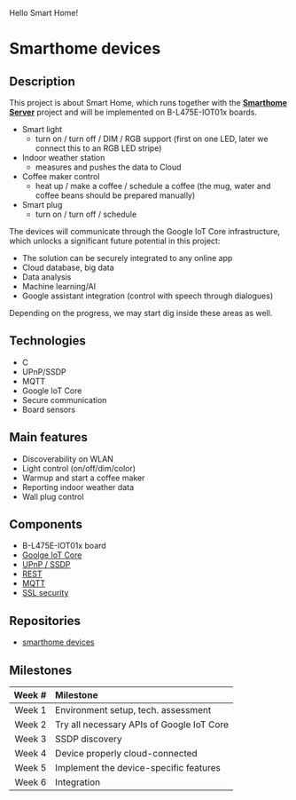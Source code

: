 Hello Smart Home!

# Smarthome devices

## Description

This project is about Smart Home, which runs together with the **[Smarthome Server](smarhome-server.md)** project and will be implemented on B-L475E-IOT01x boards.

 - Smart light
    - turn on / turn off / DIM / RGB support (first on one LED, later we connect this to an RGB LED stripe)
 - Indoor weather station
    - measures and pushes the data to Cloud
 - Coffee maker control
    - heat up / make a coffee / schedule a coffee (the mug, water and coffee beans should be prepared manually)
 - Smart plug
    - turn on / turn off / schedule

The devices will communicate through the Google IoT Core infrastructure, which unlocks a significant future potential in this project:

 - The solution can be securely integrated to any online app
 - Cloud database, big data
 - Data analysis
 - Machine learning/AI
 - Google assistant integration (control with speech through dialogues)

Depending on the progress, we may start dig inside these areas as well.

## Technologies

 - C
 - UPnP/SSDP
 - MQTT
 - Google IoT Core
 - Secure communication
 - Board sensors

## Main features

 - Discoverability on WLAN
 - Light control (on/off/dim/color)
 - Warmup and start a coffee maker
 - Reporting indoor weather data
 - Wall plug control

## Components

 - B-L475E-IOT01x board
 - [Goolge IoT Core](https://goo.gl/khLTXc)
 - [UPnP / SSDP](https://goo.gl/PpJPNh)
 - [REST](https://goo.gl/ZyaDz)
 - [MQTT](https://goo.gl/OqNDSO)
 - [SSL security](https://goo.gl/ybM9n)

## Repositories

 - [smarthome devices](#)

## Milestones

Week #  | Milestone
-------:|:-----------------------
Week 1  | Environment setup, tech. assessment
Week 2  | Try all necessary APIs of Google IoT Core
Week 3  | SSDP discovery
Week 4  | Device properly cloud-connected
Week 5  | Implement the device-specific features
Week 6  | Integration
